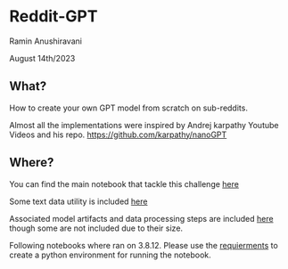 # Reddit-GPT 

Ramin Anushiravani

August 14th/2023


## What? 

How to create your own GPT model from scratch on sub-reddits. 

Almost all the implementations were inspired by Andrej karpathy Youtube Videos and his repo. 
https://github.com/karpathy/nanoGPT
<!-- ![alt text](notebook/reddit_torchviz.png) -->



## Where? 

You can find the main notebook that tackle this challenge [here](notebook/redditGPT.ipynb)

Some text data utility is included [here](utils/data_utility.py)

Associated model artifacts and data processing steps are included [here](data/) though some are not included due to their size. 

Following notebooks where ran on 3.8.12. Please use the [requierments](requierments.txt) to create a python environment for running the notebook. 


